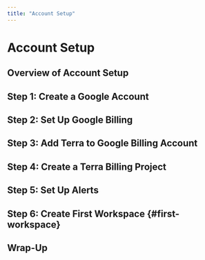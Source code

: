 ```yaml
---
title: "Account Setup"
---
```



# Account Setup

## Overview of Account Setup

## Step 1: Create a Google Account

## Step 2: Set Up Google Billing

## Step 3: Add Terra to Google Billing Account

## Step 4: Create a Terra Billing Project

## Step 5: Set Up Alerts

## Step 6: Create First Workspace  {#first-workspace}

## Wrap-Up
